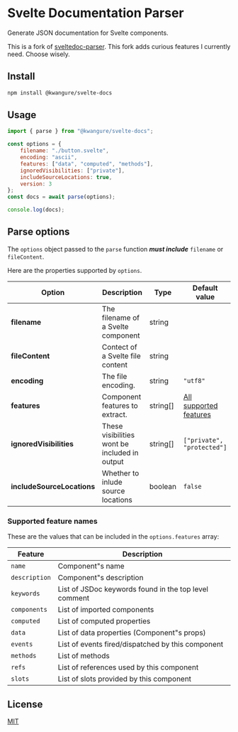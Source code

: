 # Svelte Documentation Parser
Generate JSON documentation for Svelte components.

This is a fork of [sveltedoc-parser](https://github.com/alexprey/sveltedoc-parser). This fork adds curious features I currently need. Choose wisely.

## Install
```bash
npm install @kwangure/svelte-docs
```

## Usage
```javascript
import { parse } from "@kwangure/svelte-docs";

const options = {
    filename: "./button.svelte",
    encoding: "ascii",
    features: ["data", "computed", "methods"],
    ignoredVisibilities: ["private"],
    includeSourceLocations: true,
    version: 3
};
const docs = await parse(options);

console.log(docs);

```

## Parse options

The `options` object passed to the `parse` function ***must include*** `filename` or `fileContent`.

Here are the properties supported by `options`.

<!-- TODO: investigate whether encoding is really needed -->
| Option                     | Description                                   | Type     | Default value |
|----------------------------|-----------------------------------------------|----------|---------------|
| **filename**               | The filename of a Svelte component            | string   |
| **fileContent**            | Contect of a Svelte file content              | string   |             |
| **encoding**               | The file encoding.                            | string   | `"utf8"` |
| **features**               | Component features to extract.                | string[] | [All supported features](#Supported-feature-names) |
| **ignoredVisibilities**    | These visibilities wont be included in output | string[] | `["private", "protected"]` |
| **includeSourceLocations** | Whether to inlude source locations            | boolean | `false` |

### Supported feature names

These are the values that can be included in the `options.features` array:

| Feature       | Description                                           |
|---------------|-------------------------------------------------------|
| `name`        | Component"s name                                      |
| `description` | Component"s description                               |
| `keywords`    | List of JSDoc keywords found in the top level comment |
| `components`  | List of imported components                           |
| `computed`    | List of computed properties                           |
| `data`        | List of data properties (Component"s props)           |
| `events`      | List of events fired/dispatched by this component     |
| `methods`     | List of methods                                       |
| `refs`        | List of references used by this component             |
| `slots`       | List of slots provided by this component              |

## License

[MIT](/LICENSE)
